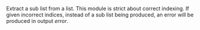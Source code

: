 
[comment]: # (ListCanvasModule)
Extract a sub list from a list. This module is strict about correct indexing. If given incorrect indices, instead of a sub list being produced, an error will be produced in output *error*.
